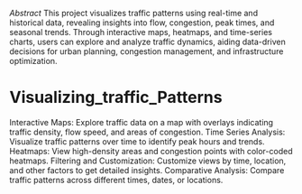 *Abstract*
This project visualizes traffic patterns using real-time and historical data, revealing insights into flow, congestion,
peak times, and seasonal trends. Through interactive maps, heatmaps, and time-series charts, users can explore and analyze
traffic dynamics, aiding data-driven decisions for urban planning, congestion management, and infrastructure optimization.

# Visualizing_traffic_Patterns
Interactive Maps: Explore traffic data on a map with overlays indicating traffic density, flow speed, and areas of congestion.
Time Series Analysis: Visualize traffic patterns over time to identify peak hours and trends.
Heatmaps: View high-density areas and congestion points with color-coded heatmaps.
Filtering and Customization: Customize views by time, location, and other factors to get detailed insights.
Comparative Analysis: Compare traffic patterns across different times, dates, or locations.
